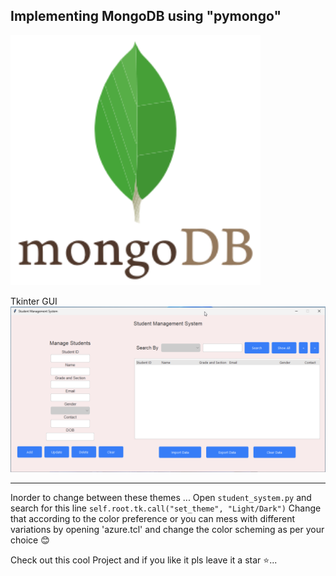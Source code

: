 Implementing MongoDB using "pymongo"
------------------------------------------------------------------------------------------------------------------------------------
<img src="https://raw.githubusercontent.com/devicons/devicon/master/icons/mongodb/mongodb-original-wordmark.svg" style="width:400px;height:400px;margin-left: auto;
  margin-right: auto;">

 

  <bold> Tkinter GUI </bold>
  <img src="bg_images/Light-Tk.png"/>


  


 ------------------------------------------------------------------------------------------------------------------------------------  
Inorder to change between these themes ... Open `student_system.py` and search for this line `self.root.tk.call("set_theme", "Light/Dark")`
Change that according to the color preference or you can mess with different variations by opening 'azure.tcl' and change the color scheming as per your choice 😊

   
 <p>Check out this cool Project and if you like it pls leave it a star ⭐... </p>
 





